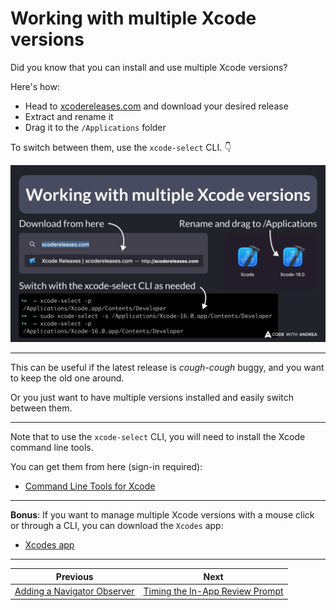 # Working with multiple Xcode versions

Did you know that you can install and use multiple Xcode versions?

Here's how:

- Head to [xcodereleases.com](https://xcodereleases.com) and download your desired release
- Extract and rename it
- Drag it to the `/Applications` folder

To switch between them, use the `xcode-select` CLI. 👇

![](190.png)

<!--

➜  ~ xcode-select -p
/Applications/Xcode.app/Contents/Developer
➜  ~ sudo xcode-select -s /Applications/Xcode-16.0.app/Contents/Developer
➜  ~ xcode-select -p
/Applications/Xcode-16.0.app/Contents/Developer

-->

---

This can be useful if the latest release is *cough-cough* buggy, and you want to keep the old one around.

Or you just want to have multiple versions installed and easily switch between them.

---

Note that to use the `xcode-select` CLI, you will need to install the Xcode command line tools.

You can get them from here (sign-in required):

- [Command Line Tools for Xcode](https://developer.apple.com/download/all/?q=Command%20Line%20Tools%20for%20Xcode)

---

**Bonus**: If you want to manage multiple Xcode versions with a mouse click or through a CLI, you can download the `Xcodes` app:

- [Xcodes app](https://www.xcodes.app/)

---


| Previous | Next |
| -------- | ---- |
| [Adding a Navigator Observer](../0189-navigator-observer/index.md) | [Timing the In-App Review Prompt](../0191-timing-in-app-review-prompt/index.md) |

<!-- TWITTER|https://x.com/biz84/status/1838542156572606483 -->
<!-- LINKEDIN|https://www.linkedin.com/posts/andreabizzotto_did-you-know-that-you-can-install-and-use-activity-7244308116043894784-quRu -->

